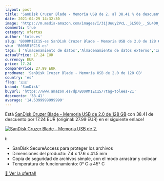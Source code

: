 ```yaml
---
layout: post
title: 'SanDisk Cruzer Blade - Memoria USB de 2. al 38.41 % de descuento'
date: 2021-04-29 14:32:30
image: 'https://m.media-amazon.com/images/I/31jUuuy2VcL._SL500_._SL400_.jpg'
comments: true
category: ofertas
author: 'tole.es'
slug: 'B00RM1EC1S-es SanDisk Cruzer Blade - Memoria USB de 2.0 de 128 GB'
sku: 'B00RM1EC1S-es'
tags: [ 'Almacenamiento de datos','Almacenamiento de datos externo','Informática','Memorias USB','sandisk', ]
actualPrice: 17.24 EUR
currency: EUR
price: 17.24
comparePrice: 27.99 EUR
prodname: 'SanDisk Cruzer Blade - Memoria USB de 2.0 de 128 GB'
country: 'es'
flag: '🇪🇸'
brand: 'SanDisk'
buyurl: 'https://www.amazon.es/dp/B00RM1EC1S/?tag=tolees-21'
descuento: '38.41'
average: '14.5399999999999'
---
```


Está [SanDisk Cruzer Blade - Memoria USB de 2.0 de 128 GB](https://www.amazon.es/dp/B00RM1EC1S/?tag=tolees-21) con 38.41 de descuento por 17.24 EUR (original: 27.99 EUR) en el siguiente enlace!

[![SanDisk Cruzer Blade - Memoria USB de 2.](https://m.media-amazon.com/images/I/31jUuuy2VcL._SL500_._SL400_.jpg)](https://www.amazon.es/dp/B00RM1EC1S/?tag=tolees-21)

ℹ️:

- SanDisk SecureAccess para proteger los archivos
- Dimensiones del producto: 7.4 x 17.6 x 41.5 mm
- Copia de seguridad de archivos simple, con el modo arrastrar y colocar
- Temperatura de funcionamiento: 0° C a 45° C

[🛒 Ver la oferta!!](https://www.amazon.es/dp/B00RM1EC1S/?tag=tolees-21)
